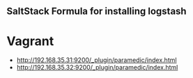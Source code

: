 SaltStack Formula for installing logstash
-----------------------------------------


Vagrant
=======

* http://192.168.35.31:9200/_plugin/paramedic/index.html
* http://192.168.35.32:9200/_plugin/paramedic/index.html
